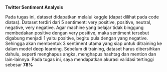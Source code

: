 **Twitter Sentiment Analysis**

Pada tugas ini, dataset didapatkan melalui kaggle (dapat dilihat pada code diatas). Dataset terdiri dari 5 sentiment: very positive, positive, neutral, negative, very negative.
Agar machine yang belajar tidak binggung membedakan positive dengan very positive, maka sentiment tersebut digabung menjadi 1 yaitu positive, begitu pula dengan yang negative.
Sehingga akan membentuk 3 sentiment utama yang siap untuk ditraining ke dalam model deep learning. Sebelum di training, dataset harus dibersihkan dahulu, seperti menghapus angka,
menghapus hashtag dan mention dan lain-lainnya. Pada tugas ini, saya mendapatkan akurasi validasi tertinggi sebesar **78%**
